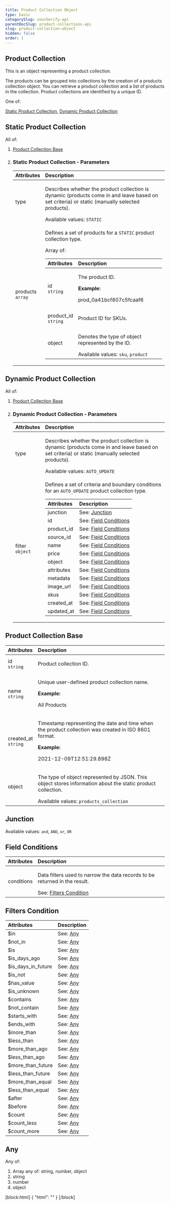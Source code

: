 ```yaml
---
title: Product Collection Object
type: basic
categorySlug: voucherify-api
parentDocSlug: product-collections-api
slug: product-collection-object
hidden: false
order: 1
---
```


## Product Collection
<p>This is an object representing a product collection.</p><p>The products can be grouped into collections by the creation of a products collection object. You can retrieve a product collection and a list of products in the collection. Product collections are identified by a unique ID.</p>

One of:

[Static Product Collection](#static-product-collection), [Dynamic Product Collection](#dynamic-product-collection)

## Static Product Collection
All of:

1. [Product Collection Base](#product-collection-base)
2. <h3>Static Product Collection - Parameters</h3><table><thead><tr><th style="text-align:left">Attributes</th><th style="text-align:left">Description</th></tr></thead><tbody><tr><td style="text-align:left">type</td><td style="text-align:left"><p>Describes whether the product collection is dynamic (products come in and leave based on set criteria) or static (manually selected products).</p> Available values: <code>STATIC</code></td></tr><tr><td style="text-align:left">products</br><code>array</code></td><td style="text-align:left"><p>Defines a set of products for a <code>STATIC</code> product collection type.</p> Array of: <table><thead><tr><th style="text-align:left">Attributes</th><th style="text-align:left">Description</th></tr></thead><tbody><tr><td style="text-align:left">id</br><code>string</code></td><td style="text-align:left"><p>The product ID.</p> <strong>Example:</strong> <p>prod_0a41bcf807c5fcaaf6</p></td></tr><tr><td style="text-align:left">product_id</br><code>string</code></td><td style="text-align:left"><p>Product ID for SKUs.</p></td></tr><tr><td style="text-align:left">object</td><td style="text-align:left"><p>Denotes the type of object represented by the ID.</p> Available values: <code>sku</code>, <code>product</code></td></tr></tbody></table></td></tr></tbody></table>

## Dynamic Product Collection
All of:

1. [Product Collection Base](#product-collection-base)
2. <h3>Dynamic Product Collection - Parameters</h3><table><thead><tr><th style="text-align:left">Attributes</th><th style="text-align:left">Description</th></tr></thead><tbody><tr><td style="text-align:left">type</td><td style="text-align:left"><p>Describes whether the product collection is dynamic (products come in and leave based on set criteria) or static (manually selected products).</p> Available values: <code>AUTO_UPDATE</code></td></tr><tr><td style="text-align:left">filter</br><code>object</code></td><td style="text-align:left"><p>Defines a set of criteria and boundary conditions for an <code>AUTO_UPDATE</code> product collection type.</p> <table><thead><tr><th style="text-align:left">Attributes</th><th style="text-align:left">Description</th></tr></thead><tbody><tr><td style="text-align:left">junction</td><td style="text-align:left">See: <a href="#junction">Junction</a></td></tr><tr><td style="text-align:left">id</td><td style="text-align:left">See: <a href="#field-conditions">Field Conditions</a></td></tr><tr><td style="text-align:left">product_id</td><td style="text-align:left">See: <a href="#field-conditions">Field Conditions</a></td></tr><tr><td style="text-align:left">source_id</td><td style="text-align:left">See: <a href="#field-conditions">Field Conditions</a></td></tr><tr><td style="text-align:left">name</td><td style="text-align:left">See: <a href="#field-conditions">Field Conditions</a></td></tr><tr><td style="text-align:left">price</td><td style="text-align:left">See: <a href="#field-conditions">Field Conditions</a></td></tr><tr><td style="text-align:left">object</td><td style="text-align:left">See: <a href="#field-conditions">Field Conditions</a></td></tr><tr><td style="text-align:left">attributes</td><td style="text-align:left">See: <a href="#field-conditions">Field Conditions</a></td></tr><tr><td style="text-align:left">metadata</td><td style="text-align:left">See: <a href="#field-conditions">Field Conditions</a></td></tr><tr><td style="text-align:left">image_url</td><td style="text-align:left">See: <a href="#field-conditions">Field Conditions</a></td></tr><tr><td style="text-align:left">skus</td><td style="text-align:left">See: <a href="#field-conditions">Field Conditions</a></td></tr><tr><td style="text-align:left">created_at</td><td style="text-align:left">See: <a href="#field-conditions">Field Conditions</a></td></tr><tr><td style="text-align:left">updated_at</td><td style="text-align:left">See: <a href="#field-conditions">Field Conditions</a></td></tr></tbody></table></td></tr></tbody></table>

## Product Collection Base
| Attributes |  Description |
|:-----|:--------|
| id</br>`string` | <p>Product collection ID.</p> |
| name</br>`string` | <p>Unique user-defined product collection name.</p> **Example:** <p>All Products</p> |
| created_at</br>`string` | <p>Timestamp representing the date and time when the product collection was created in ISO 8601 format.</p> **Example:** <p>2021-12-09T12:51:29.898Z</p> |
| object | <p>The type of object represented by JSON. This object stores information about the static product collection.</p> Available values: `products_collection` |

## Junction
Available values: `and`, `AND`, `or`, `OR`

## Field Conditions
| Attributes |  Description |
|:-----|:--------|
| conditions | <p>Data filters used to narrow the data records to be returned in the result.</p> See: [Filters Condition](#filters-condition) |

## Filters Condition
| Attributes |  Description |
|:-----|:--------|
| $in | See: [Any](#any) |
| $not_in | See: [Any](#any) |
| $is | See: [Any](#any) |
| $is_days_ago | See: [Any](#any) |
| $is_days_in_future | See: [Any](#any) |
| $is_not | See: [Any](#any) |
| $has_value | See: [Any](#any) |
| $is_unknown | See: [Any](#any) |
| $contains | See: [Any](#any) |
| $not_contain | See: [Any](#any) |
| $starts_with | See: [Any](#any) |
| $ends_with | See: [Any](#any) |
| $more_than | See: [Any](#any) |
| $less_than | See: [Any](#any) |
| $more_than_ago | See: [Any](#any) |
| $less_than_ago | See: [Any](#any) |
| $more_than_future | See: [Any](#any) |
| $less_than_future | See: [Any](#any) |
| $more_than_equal | See: [Any](#any) |
| $less_than_equal | See: [Any](#any) |
| $after | See: [Any](#any) |
| $before | See: [Any](#any) |
| $count | See: [Any](#any) |
| $count_less | See: [Any](#any) |
| $count_more | See: [Any](#any) |

## Any
Any of:

 1. Array any of: string, number, object
 2. string
 3. number
 4. object

[block:html]
{
  "html": "<style>\n[title=\"Toggle library\"] { \n  display: none; }\n.LanguagePicker-divider { \n  display: none; }\n.Playground-section3VTXuaYZivJK > .APISectionHeader3LN_-QIR0m7x {\n  display: none; }\n.LanguagePicker-languages1qVVo_v6AlP9 {\n  display: none; }\n.headline-container-article-info2GaOf2jMpV0r {\n  display: none; }\n.APISectionHeader3LN_-QIR0m7x {\n  display: none; }\n.APIResponseSchemaPicker-label3XMQ9E-slNcS {\n  display: none; }\n.PlaygroundC7DInM9NFvBg {\n  display: none; }\n.Modal-Header3VPrQs3MUWWd {\n  display: none; }\n.rm-ReferenceMain .rm-Article {\n  max-width: 2000px; }\n</style>"
}
[/block]
